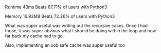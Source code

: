 Runtime
43ms
Beats 67.71% of users with Python3

Memory
16.92MB
Beats 72.26% of users with Python3

What was super useful was writing out the recursive cases.
Once I had those, it was super obvious what I should be doing within the loop
and how far back my cache had to go.

Also, implementing an oob safe cache was super useful too
